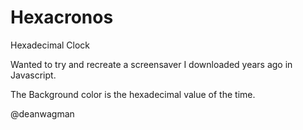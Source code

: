 Hexacronos
==========

Hexadecimal Clock 

Wanted to try and recreate a screensaver I downloaded years ago in Javascript.

The Background color is the hexadecimal value of the time.

@deanwagman
